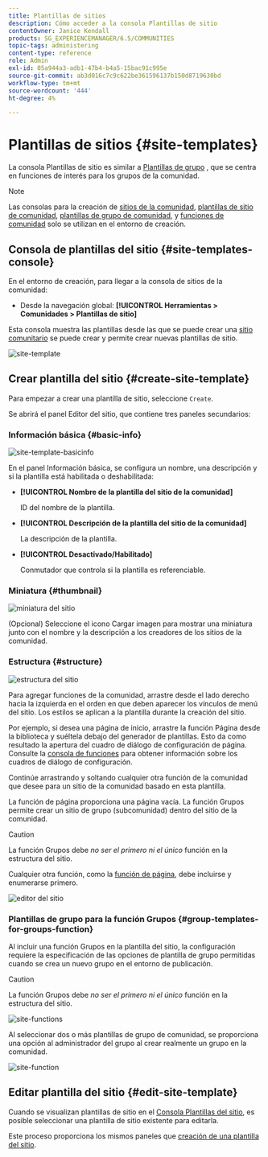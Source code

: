 ```yaml
---
title: Plantillas de sitios
description: Cómo acceder a la consola Plantillas de sitio
contentOwner: Janice Kendall
products: SG_EXPERIENCEMANAGER/6.5/COMMUNITIES
topic-tags: administering
content-type: reference
role: Admin
exl-id: 05a944a3-adb1-47b4-b4a5-15bac91c995e
source-git-commit: ab3d016c7c9c622be361596137b150d8719630bd
workflow-type: tm+mt
source-wordcount: '444'
ht-degree: 4%

---
```


# Plantillas de sitios {#site-templates}

La consola Plantillas de sitio es similar a [Plantillas de grupo](tools-groups.md) , que se centra en funciones de interés para los grupos de la comunidad.

>[!NOTE]
>
>Las consolas para la creación de [sitios de la comunidad](sites-console.md), [plantillas de sitio de comunidad](sites.md), [plantillas de grupo de comunidad](tools-groups.md), y [funciones de comunidad](functions.md) solo se utilizan en el entorno de creación.

## Consola de plantillas del sitio {#site-templates-console}

En el entorno de creación, para llegar a la consola de sitios de la comunidad:

* Desde la navegación global: **[!UICONTROL Herramientas > Comunidades > Plantillas de sitio]**

Esta consola muestra las plantillas desde las que se puede crear una [sitio comunitario](sites-console.md) se puede crear y permite crear nuevas plantillas de sitio.

![site-template](assets/site-template.png)

## Crear plantilla del sitio {#create-site-template}

Para empezar a crear una plantilla de sitio, seleccione `Create`.

Se abrirá el panel Editor del sitio, que contiene tres paneles secundarios:

### Información básica {#basic-info}

![site-template-basicinfo](assets/site-template-basicinfo.png)

En el panel Información básica, se configura un nombre, una descripción y si la plantilla está habilitada o deshabilitada:

* **[!UICONTROL Nombre de la plantilla del sitio de la comunidad]**

  ID del nombre de la plantilla.

* **[!UICONTROL Descripción de la plantilla del sitio de la comunidad]**

  La descripción de la plantilla.

* **[!UICONTROL Desactivado/Habilitado]**

  Conmutador que controla si la plantilla es referenciable.

### Miniatura    {#thumbnail}

![miniatura del sitio](assets/site-thumbnail.png)

(Opcional) Seleccione el icono Cargar imagen para mostrar una miniatura junto con el nombre y la descripción a los creadores de los sitios de la comunidad.

### Estructura {#structure}

![estructura del sitio](assets/site-structure.png)

Para agregar funciones de la comunidad, arrastre desde el lado derecho hacia la izquierda en el orden en que deben aparecer los vínculos de menú del sitio. Los estilos se aplican a la plantilla durante la creación del sitio.

Por ejemplo, si desea una página de inicio, arrastre la función Página desde la biblioteca y suéltela debajo del generador de plantillas. Esto da como resultado la apertura del cuadro de diálogo de configuración de página. Consulte la [consola de funciones](functions.md) para obtener información sobre los cuadros de diálogo de configuración.

Continúe arrastrando y soltando cualquier otra función de la comunidad que desee para un sitio de la comunidad basado en esta plantilla.

La función de página proporciona una página vacía. La función Grupos permite crear un sitio de grupo (subcomunidad) dentro del sitio de la comunidad.

>[!CAUTION]
>
>La función Grupos debe *no ser el primero ni el único* función en la estructura del sitio.
>
>Cualquier otra función, como la [función de página](functions.md#page-function), debe incluirse y enumerarse primero.

![editor del sitio](assets/site-editor.png)

### Plantillas de grupo para la función Grupos {#group-templates-for-groups-function}

Al incluir una función Grupos en la plantilla del sitio, la configuración requiere la especificación de las opciones de plantilla de grupo permitidas cuando se crea un nuevo grupo en el entorno de publicación.

>[!CAUTION]
>
>La función Grupos debe *no ser el primero ni el único* función en la estructura del sitio.

![site-functions](assets/site-functions.png)

Al seleccionar dos o más plantillas de grupo de comunidad, se proporciona una opción al administrador del grupo al crear realmente un grupo en la comunidad.

![site-function](assets/site-functions1.png)

## Editar plantilla del sitio {#edit-site-template}

Cuando se visualizan plantillas de sitio en el [Consola Plantillas del sitio](#site-templates-console), es posible seleccionar una plantilla de sitio existente para editarla.

Este proceso proporciona los mismos paneles que [creación de una plantilla del sitio](#create-site-template).
